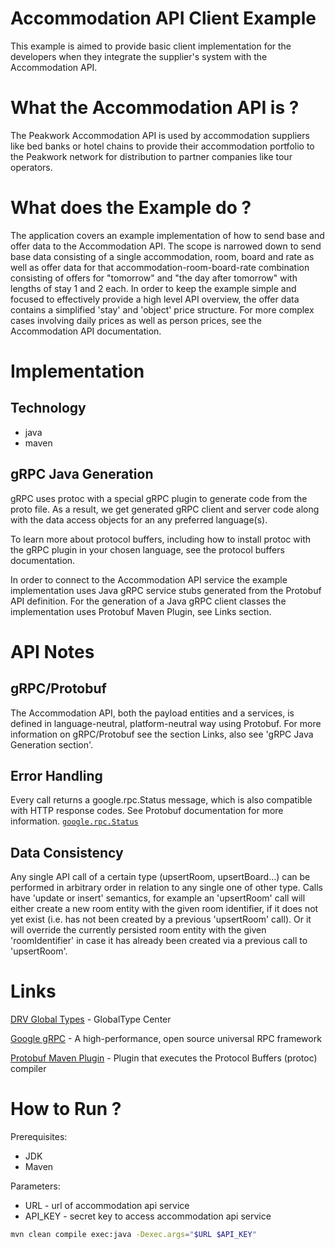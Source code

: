 # Accommodation API Client Example

This example is aimed to provide basic client implementation 
for the developers when they integrate 
the supplier's system with the Accommodation API.

# What the Accommodation API is ?
The Peakwork Accommodation API is used by accommodation suppliers like 
bed banks or hotel chains to provide their accommodation portfolio to 
the Peakwork network for distribution to partner companies like tour operators.

# What does the Example do ?

The application covers an example implementation of how to send base and
offer data to the Accommodation API. The scope is narrowed down to send 
base data consisting of a single accommodation, room, board and rate as 
well as offer data for that accommodation-room-board-rate combination 
consisting of offers for "tomorrow" and "the day after tomorrow" with 
lengths of stay 1 and 2 each. In order to keep the example simple and 
focused to effectively provide a high level API overview, the offer data 
contains a simplified 'stay' and 'object' price structure. For more 
complex cases involving daily prices as well as person prices, see the 
Accommodation API documentation.

# Implementation

## Technology 
* java
* maven

## gRPC Java Generation

gRPC uses protoc with a special gRPC plugin to generate code from 
the proto file. As a result, we get generated gRPC client and server code along 
with the data access objects for an any preferred language(s).

To learn more about protocol buffers, including how to install protoc with 
the gRPC plugin in your chosen language, see the protocol buffers documentation.

In order to connect to the Accommodation API service the example 
implementation uses Java gRPC service stubs generated from the Protobuf
API definition. For the generation of a Java gRPC client classes the implementation uses
Protobuf Maven Plugin, see Links section.

 


# API Notes

## gRPC/Protobuf 
The Accommodation API, both the payload entities and a services, is defined in 
language-neutral, platform-neutral way using Protobuf. For more 
information on gRPC/Protobuf see the section Links, also see 
'gRPC Java Generation section'.


## Error Handling

Every call returns a google.rpc.Status message, which is also compatible 
with HTTP response codes. See Protobuf documentation for more information.
[`google.rpc.Status`](./src/main/proto/google/status.proto)

## Data Consistency
 
Any single API call of a certain type (upsertRoom, upsertBoard...) can be 
performed in arbitrary order in relation to any single one of other type. 
Calls have 'update or insert' semantics, for example an 'upsertRoom' call will 
either create a new room entity with the given room identifier, if it 
does not yet exist (i.e. has not been created by a previous 'upsertRoom' 
call). Or it will override the currently persisted room entity with the 
given 'roomIdentifier' in case it has already been created via a 
previous call to 'upsertRoom'.


# Links

[DRV Global Types](https://globaltypecenter.de/index.php?language=en) - GlobalType Center

[Google gRPC](https://grpc.io) - A high-performance, open source universal RPC framework

[Protobuf Maven Plugin](https://github.com/xolstice/protobuf-maven-plugin) - Plugin that executes the Protocol Buffers (protoc) compiler

# How to Run ?

Prerequisites:
* JDK
* Maven


Parameters:
* URL - url of accommodation api service
* API_KEY - secret key to access accommodation api service

```bash
mvn clean compile exec:java -Dexec.args="$URL $API_KEY"
```